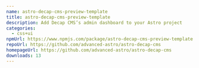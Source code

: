 ```yaml
---
name: astro-decap-cms-preview-template
title: astro-decap-cms-preview-template
description: Add Decap CMS’s admin dashboard to your Astro project
categories:
  - css+ui
npmUrl: https://www.npmjs.com/package/astro-decap-cms-preview-template
repoUrl: https://github.com/advanced-astro/astro-decap-cms
homepageUrl: https://github.com/advanced-astro/astro-decap-cms
downloads: 13
---
```

